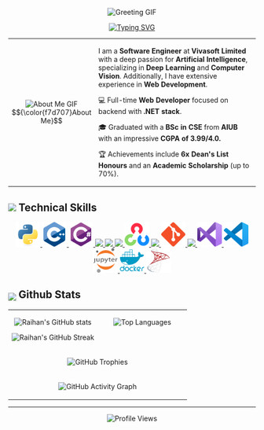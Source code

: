 <p align="center">
  <img src="https://github.com/user-attachments/assets/24b641f1-a7bc-44e2-944f-41872409ecac"  alt="Greeting GIF" width="600px">
</p>

<p align="center">
  <a href="https://git.io/typing-svg">
    <img src="https://readme-typing-svg.demolab.com?font=Fira+Code&pause=1000&color=f7d707&center=true&vCenter=true&random=false&width=600&lines=Software+Engineer+%7C+AI+Enthusiast;Interested+In+Machine+Learning,;Deep+Learning+and+Computer+Vision;Always+Learning+New+Things!!!;Building+Innovative+Solutions!" alt="Typing SVG" />
  </a>
</p>

<table>
  <tr>
    <td width="20%">
      <p align="center">
        <img src="https://github.com/7oSkaaa/7oSkaaa/blob/main/Images/about_me.gif?raw=true" alt="About Me GIF" width="180px">
<!--         <b>About Me:</b> -->
        $${\color{f7d707}About Me}$$
      </p>
    </td>
    <td width="80%">
      <p align="left">
        <p>
          I am a <strong>Software Engineer</strong> at <strong>Vivasoft Limited</strong> with a deep passion for <strong>Artificial Intelligence</strong>, specializing in <strong>Deep Learning</strong> and <strong>Computer Vision</strong>. Additionally, I have extensive experience in <strong>Web Development</strong>.
        </p>
        <p>💻 Full-time <strong>Web Developer</strong> focused on backend with <strong>.NET stack</strong>.</p>
        <p>🎓 Graduated with a <strong>BSc in CSE</strong> from <strong>AIUB</strong> with an impressive <strong>CGPA of 3.99/4.0.</strong></p>
        <p>🏆 Achievements include <strong>6x Dean's List Honours</strong> and an <strong>Academic Scholarship</strong> (up to 70%).</p>
      </p>
    </td>
  </tr>
</table>

## <img src="https://media2.giphy.com/media/QssGEmpkyEOhBCb7e1/giphy.gif?cid=ecf05e47a0n3gi1bfqntqmob8g9aid1oyj2wr3ds3mg700bl&rid=giphy.gif" width ="3%"> Technical Skills

<p align="center">
  <a href="https://www.python.org/" target="_blank" rel="noreferrer">
    <img src="https://raw.githubusercontent.com/devicons/devicon/master/icons/python/python-original.svg" alt="Python" width="50" height="50"/>
  </a>
  <a href="https://www.w3schools.com/cpp//" target="_blank" rel="noreferrer">
    <img src="https://raw.githubusercontent.com/devicons/devicon/master/icons/cplusplus/cplusplus-original.svg" alt="C++" width="50" height="50"/>
  </a>
  <a href="https://learn.microsoft.com/en-us/dotnet/csharp/tour-of-csharp//" target="_blank" rel="noreferrer">
    <img src="https://raw.githubusercontent.com/devicons/devicon/master/icons/csharp/csharp-original.svg" alt="C#" width="50" height="50"/>
  </a>
  <a href="https://dotnet.microsoft.com/" target="_blank" rel="noreferrer">
    <img src="https://deviconapi.vercel.app/dotnet?version=plain-wordmark&size=50"/>
  </a>
  <a href="https://www.tensorflow.org/" target="_blank" rel="noreferrer">
    <img src="https://deviconapi.vercel.app/tensorflow?version=original&size=50"/>
  </a>
  <a href="https://pytorch.org/" target="_blank" rel="noreferrer">
    <img src="https://deviconapi.vercel.app/pytorch?version=original&size=50"/>
  </a>
  <a href="https://opencv.org/" target="_blank" rel="noreferrer">
    <img src="https://raw.githubusercontent.com/devicons/devicon/master/icons/opencv/opencv-original.svg" alt="OpenCV" width="50" height="50"/>
  </a>
  <a href="https://www.anaconda.com/" target="_blank" rel="noreferrer">
    <img src="https://deviconapi.vercel.app/anaconda?version=original&size=50"/>
  </a>
  <a href="https://git-scm.com/" target="_blank" rel="noreferrer">
    <img src="https://raw.githubusercontent.com/devicons/devicon/master/icons/git/git-original.svg" alt="Git" width="50" height="50"/>
  </a>
  <a href="https://github.com/" target="_blank" rel="noreferrer">
    <img src="https://deviconapi.vercel.app/github?theme=dark&size=50"/>
  </a>
  <a href="https://visualstudio.microsoft.com/" target="_blank" rel="noreferrer">
    <img src="https://raw.githubusercontent.com/devicons/devicon/master/icons/visualstudio/visualstudio-original.svg" alt="Visual Studio" width="50" height="50"/>
  </a>
  <a href="https://code.visualstudio.com/" target="_blank" rel="noreferrer">
    <img src="https://raw.githubusercontent.com/devicons/devicon/master/icons/vscode/vscode-original.svg" alt="VS Code" width="50" height="50"/>
  </a>
  <a href="https://jupyter.org/" target="_blank" rel="noreferrer">
    <img src="https://raw.githubusercontent.com/devicons/devicon/master/icons/jupyter/jupyter-original-wordmark.svg" alt="Jupyter" width="50" height="50"/>
  </a>
  <a href="https://www.docker.com/" target="_blank" rel="noreferrer">
    <img src="https://raw.githubusercontent.com/devicons/devicon/master/icons/docker/docker-plain-wordmark.svg" alt="Docker" width="50" height="50"/>
  </a>
  <a href="https://www.microsoft.com/en-us/sql-server/sql-server-downloads/" target="_blank" rel="noreferrer">
    <img src="https://raw.githubusercontent.com/devicons/devicon/master/icons/microsoftsqlserver/microsoftsqlserver-original.svg" alt="Microsoft SQL Server" width="50" height="50"/>
  </a>
</p>

## <img src="https://media1.giphy.com/media/v1.Y2lkPTc5MGI3NjExYzFhYzJkMmQ2MWQ3ZGY3MDhjZTE3MDI2Mzk3NzE1OWQyZTRlMmYwMCZjdD1z/iY8CRBdQXODJSCERIr/giphy.gif" width=5% valign="bottom"> Github Stats

<div align="center">
<table style="border-collapse: collapse; width: 100%;">
  <tr>
    <td style="width: 50%; vertical-align: top;">
      <p align="center">
        <img src="https://github-readme-stats.vercel.app/api?username=Raihan4520&show_icons=true&theme=ayu-mirage&rank_icon=github&hide_border=true" alt="Raihan's GitHub stats" width="100%" />
      </p>
      <p align="center">
        <img src="https://github-readme-streak-stats.herokuapp.com/?user=Raihan4520&theme=ayu-mirage&hide_border=true" alt="Raihan's GitHub Streak" width="100%" />
      </p>
    </td>
    <td style="width: 50%; vertical-align: top;">
      <p align="center">
        <img src="https://github-readme-stats.vercel.app/api/top-langs/?username=Raihan4520&theme=ayu-mirage&hide_border=true&langs_count=8" alt="Top Languages" width="100%" />
      </p>
    </td>
  </tr>
  <tr>
    <td colspan="2" style="width: 100%; vertical-align: top;">
      <p align="center">
        <img src="https://github-profile-trophy.vercel.app/?username=Raihan4520&theme=onedark&margin-w=5&no-frame=true&row=1&column=6" alt="GitHub Trophies" width="100%" />
      </p>
    </td>
  </tr>
  <tr>
    <td colspan="2" style="width: 100%; vertical-align: top;">
      <p align="center">
        <img src="https://github-readme-activity-graph.vercel.app/graph?username=Raihan4520&bg_color=1f2430&color=ffcc66&line=ffcc66&point=73d0ff&area=true&hide_border=true" alt="GitHub Activity Graph" width="100%" />
      </p>
    </td>
  </tr>
</table>
</div>

---

<p align="center">
  <img src="https://komarev.com/ghpvc/?username=Raihan4520&style=for-the-badge&color=fab002" alt="Profile Views" />
</p>
